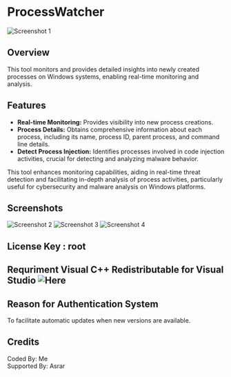 # ProcessWatcher

![Screenshot 1](https://media.discordapp.net/attachments/1250477114470305872/1258960212094615632/1.png?ex=6689f190&is=6688a010&hm=c1fd4344d7ce88da322eb29bd869ff08917c6d195c6c6c9c25d23b663e382f7e&=&format=webp&quality=lossless&width=1080&height=506)

## Overview

This tool monitors and provides detailed insights into newly created processes on Windows systems, enabling real-time monitoring and analysis.

## Features

- **Real-time Monitoring:** Provides visibility into new process creations.
- **Process Details:** Obtains comprehensive information about each process, including its name, process ID, parent process, and command line details.
- **Detect Process Injection:** Identifies processes involved in code injection activities, crucial for detecting and analyzing malware behavior.

This tool enhances monitoring capabilities, aiding in real-time threat detection and facilitating in-depth analysis of process activities, particularly useful for cybersecurity and malware analysis on Windows platforms.

## Screenshots



![Screenshot 2](https://media.discordapp.net/attachments/1250477114470305872/1258960212438679642/2.png?ex=6689f190&is=6688a010&hm=a8b6b10a185ea6f4c65f60aa7db03bc2969626140262bfee360aa336ad34142f&=&format=webp&quality=lossless&width=824&height=566)
![Screenshot 3](https://media.discordapp.net/attachments/1250477114470305872/1258960212811841596/3.png?ex=6689f191&is=6688a011&hm=97cbcb1c3cb520ba9efce45e264fe36c019d60661062dda0bb713eac3538e8e4&=&format=webp&quality=lossless&width=830&height=566)
![Screenshot 4](https://media.discordapp.net/attachments/1250477114470305872/1258960213327876217/4.png?ex=6689f191&is=6688a011&hm=aab71448b821c8ce36d0b613ee964279c63373a9e801913f5cb756446fd11381&=&format=webp&quality=lossless)

## License Key : root

## Requriment Visual C++ Redistributable for Visual Studio ![Here](https://www.microsoft.com/en-us/download/details.aspx?id=30679)

## Reason for Authentication System

To facilitate automatic updates when new versions are available.

## Credits

Coded By: Me  
Supported By: Asrar
